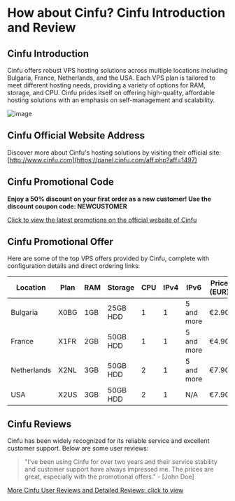 # How about Cinfu? Cinfu Introduction and Review

## Cinfu Introduction

Cinfu offers robust VPS hosting solutions across multiple locations including Bulgaria, France, Netherlands, and the USA. Each VPS plan is tailored to meet different hosting needs, providing a variety of options for RAM, storage, and CPU. Cinfu prides itself on offering high-quality, affordable hosting solutions with an emphasis on self-management and scalability.

![image](https://github.com/ephywxtar1567910/Cinfu/assets/169426949/2dc2abbd-5fa3-4309-a90d-ff973142c0e3)

## Cinfu Official Website Address

Discover more about Cinfu's hosting solutions by visiting their official site: [http://www.cinfu.com](https://panel.cinfu.com/aff.php?aff=1497)

## Cinfu Promotional Code

**Enjoy a 50% discount on your first order as a new customer! Use the discount coupon code: NEWCUSTOMER**

[Click to view the latest promotions on the official website of Cinfu](https://panel.cinfu.com/aff.php?aff=1497)

## Cinfu Promotional Offer

Here are some of the top VPS offers provided by Cinfu, complete with configuration details and direct ordering links:

| Location  | Plan   | RAM  | Storage | CPU | IPv4 | IPv6       | Price (EUR) | Discounted Price | Order Link                                  |
|-----------|--------|------|---------|-----|------|------------|-------------|------------------|---------------------------------------------|
| Bulgaria  | X0BG    | 1GB  | 25GB HDD| 1   | 1    | 5 and more | €2.90       | €1.45            | [Order Now!](https://panel.cinfu.com/aff.php?aff=1497) |
| France    | X1FR    | 2GB  | 50GB HDD| 1   | 1    | 5 and more | €4.90       | €2.45            | [Order Now!](https://panel.cinfu.com/aff.php?aff=1497)   |
| Netherlands| X2NL   | 3GB  | 50GB HDD| 2   | 1    | 5 and more | €7.90       | €3.95            | [Order Now!](https://panel.cinfu.com/aff.php?aff=1497) |
| USA       | X2US    | 3GB  | 50GB HDD| 2   | 1    | N/A        | €7.90       | €3.95            | [Order Now!](https://panel.cinfu.com/aff.php?aff=1497)    |

## Cinfu Reviews

Cinfu has been widely recognized for its reliable service and excellent customer support. Below are some user reviews:

> "I've been using Cinfu for over two years and their service stability and customer support have always impressed me. The prices are great, especially with the promotional offers." - [John Doe]

[More Cinfu User Reviews and Detailed Reviews: click to view](https://panel.cinfu.com/aff.php?aff=1497)
